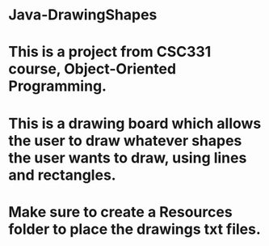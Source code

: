 # Java-DrawingShapes
# This is a project from CSC331 course, Object-Oriented Programming.
# This is a drawing board which allows the user to draw whatever shapes the user wants to draw, using lines and rectangles.
# Make sure to create a Resources folder to place the drawings txt files.

